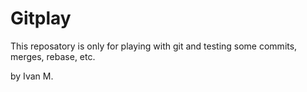 # Gitplay

This reposatory is only for playing with git and testing
some commits, merges, rebase, etc.


by Ivan M.
